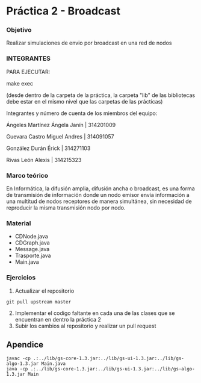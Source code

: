# Práctica 2 - Broadcast

### Objetivo
Realizar simulaciones de envio por broadcast en una red de nodos
### INTEGRANTES

PARA EJECUTAR:

make exec

(desde dentro de la carpeta de la práctica, la carpeta "lib" de las bibliotecas debe estar en el mismo nivel
que las carpetas de las prácticas)

Integrantes y número de cuenta de los miembros del equipo:

Ángeles Martínez Ángela Janín | 314201009

Guevara Castro  Miguel Andres | 314091057

González Durán Érick 	        | 314271103

Rivas León Alexis             | 314215323


### Marco teórico
En Informática, la difusión amplia, difusión ancha o broadcast, es una forma de transmisión de información donde un nodo emisor envía información a una multitud de nodos receptores de manera simultánea, sin necesidad de reproducir la misma transmisión nodo por nodo.

### Material
- CDNode.java
- CDGraph.java
- Message.java
- Trasporte.java
- Main.java

### Ejercicios
1. Actualizar el repositorio
```
git pull upstream master
```
2. Implementar el codigo faltante en cada una de las clases que se encuentran en dentro la práctica 2
3. Subir los cambios al repositorio y realizar un pull request


## Apendice
```
javac -cp .:../lib/gs-core-1.3.jar:../lib/gs-ui-1.3.jar:../lib/gs-algo-1.3.jar Main.java
java -cp .:../lib/gs-core-1.3.jar:../lib/gs-ui-1.3.jar:../lib/gs-algo-1.3.jar Main
```
